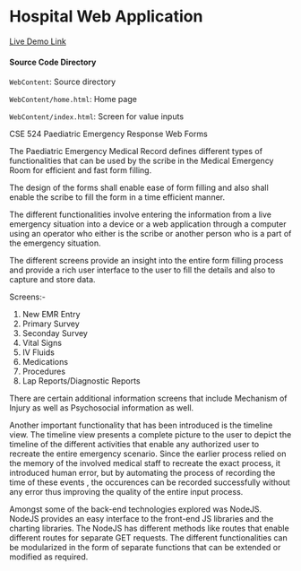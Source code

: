 # Hospital Web Application

[Live Demo Link](http://ashwintumma23.github.io/CSE524/home.html)

#### Source Code Directory
`WebContent`: Source directory

`WebContent/home.html`: Home page

`WebContent/index.html`: Screen for value inputs

CSE 524 Paediatric Emergency Response Web Forms

The Paediatric Emergency Medical Record defines different types of functionalities that can be used by the scribe in the Medical Emergency Room for efficient and fast form filling.

The design of the forms shall enable ease of form filling and also shall enable the scribe to fill the form in a time efficient manner.

The different functionalities involve entering the information from a live emergency situation into a device or a web application through a computer using an operator who either is the scribe or another person who is a part of the emergency situation.

The different screens provide an insight into the entire form filling process and provide a rich user interface to the user to fill the details and also to capture and store data.

Screens:-

1. New EMR Entry
2. Primary Survey
3. Seconday Survey
4. Vital Signs
5. IV Fluids
6. Medications
7. Procedures
8. Lap Reports/Diagnostic Reports

There are certain additional information screens that include Mechanism of Injury as well as Psychosocial information as well.

Another important functionality that has been introduced is the timeline view.
The timeline view presents a complete picture to the user to depict the timeline of the different activities that enable any authorized user to recreate the entire emergency scenario. Since the earlier process relied on the memory of the involved medical staff to recreate the exact process, it introduced human error, but by automating the process of recording the time of these events , the occurences can be recorded successfully without any error thus improving the quality of the entire input process. 

Amongst some of the back-end technologies explored was NodeJS. NodeJS provides an easy interface to the front-end JS libraries and the charting libraries. The NodeJS has different methods like routes that enable different routes for separate GET requests. The different functionalities can be modularized in the form of separate functions that can be extended or modified as required.




